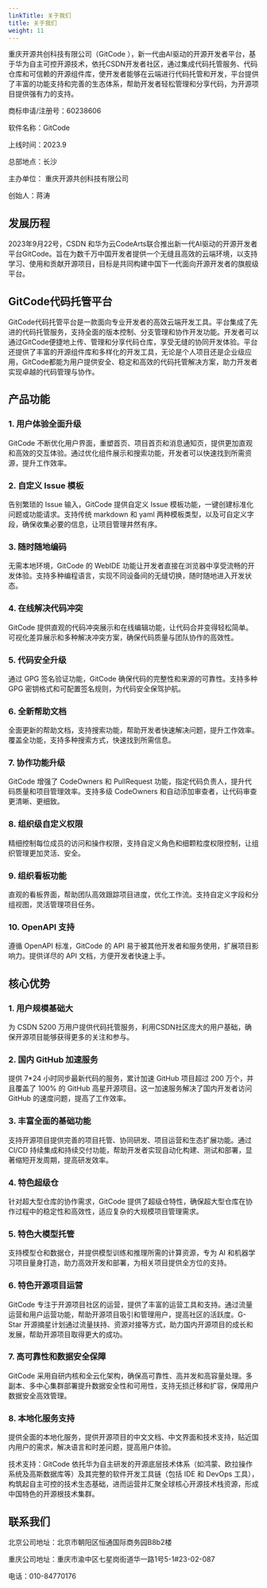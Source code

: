 ```yaml
---
linkTitle: 关于我们
title: 关于我们
weight: 11
---
```


重庆开源共创科技有限公司（GitCode ），新一代由AI驱动的开源开发者平台，基于华为自主可控开源技术，依托CSDN开发者社区，通过集成代码托管服务、代码仓库和可信赖的开源组件库，使开发者能够在云端进行代码托管和开发，平台提供了丰富的功能支持和完善的生态体系，帮助开发者轻松管理和分享代码，为开源项目提供强有力的支持。

商标申请/注册号：60238606

软件名称：GitCode

上线时间：2023.9

总部地点：长沙

主办单位：  重庆开源共创科技有限公司

创始人：蒋涛

## 发展历程

2023年9月22号，CSDN 和华为云CodeArts联合推出新一代AI驱动的开源开发者平台GitCode。旨在为数千万中国开发者提供一个无缝且高效的云端环境，以支持学习、使用和贡献开源项目，目标是共同构建中国下一代面向开源开发者的旗舰级平台。

## GitCode代码托管平台

GitCode代码托管平台是一款面向专业开发者的高效云端开发工具。平台集成了先进的代码托管服务，支持全面的版本控制、分支管理和协作开发功能。开发者可以通过GitCode便捷地上传、管理和分享代码仓库，享受无缝的协同开发体验。平台还提供了丰富的开源组件库和多样化的开发工具，无论是个人项目还是企业级应用，GitCode都能为用户提供安全、稳定和高效的代码托管解决方案，助力开发者实现卓越的代码管理与协作。

## 产品功能

### 1. 用户体验全面升级

GitCode 不断优化用户界面，重塑首页、项目首页和消息通知页，提供更加直观和高效的交互体验。通过优化组件展示和搜索功能，开发者可以快速找到所需资源，提升工作效率。

### 2. 自定义 Issue 模板

告别繁琐的 Issue 输入，GitCode 提供自定义 Issue 模板功能，一键创建标准化问题或功能请求。支持传统 markdown 和 yaml 两种模板类型，以及可自定义字段，确保收集必要的信息，让项目管理井然有序。

### 3. 随时随地编码

无需本地环境，GitCode 的 WebIDE 功能让开发者直接在浏览器中享受流畅的开发体验。支持多种编程语言，实现不同设备间的无缝切换，随时随地进入开发状态。

### 4. 在线解决代码冲突

GitCode 提供直观的代码冲突展示和在线编辑功能，让代码合并变得轻松简单。可视化差异展示和多种解决冲突方案，确保代码质量与团队协作的高效性。

### 5. 代码安全升级

通过 GPG 签名验证功能，GitCode 确保代码的完整性和来源的可靠性。支持多种 GPG 密钥格式和可配置签名规则，为代码安全保驾护航。

### 6. 全新帮助文档

全面更新的帮助文档，支持搜索功能，帮助开发者快速解决问题，提升工作效率。覆盖全功能，支持多种搜索方式，快速找到所需信息。

### 7. 协作功能升级

GitCode 增强了 CodeOwners 和 PullRequest 功能，指定代码负责人，提升代码质量和项目管理效率。支持多级 CodeOwners 和自动添加审查者，让代码审查更清晰、更细致。

### 8. 组织级自定义权限

精细控制每位成员的访问和操作权限，支持自定义角色和细颗粒度权限控制，让组织管理更加灵活、安全。

### 9. 组织看板功能

直观的看板界面，帮助团队高效跟踪项目进度，优化工作流。支持自定义字段和分组视图，灵活管理项目任务。

### 10. OpenAPI 支持

遵循 OpenAPI 标准，GitCode 的 API 易于被其他开发者和服务使用，扩展项目影响力。提供详尽的 API 文档，方便开发者快速上手。

## 核心优势

### 1. 用户规模基础大

为 CSDN 5200 万用户提供代码托管服务，利用CSDN社区庞大的用户基础，确保开源项目能够获得更多的关注和参与。

### 2. 国内 GitHub 加速服务

提供 7\*24 小时同步最新代码的服务，累计加速 GitHub 项目超过 200 万个，并且覆盖了 100% 的 GitHub 高星开源项目。这一加速服务解决了国内开发者访问 GitHub 的速度问题，提高了工作效率。

### 3. 丰富全面的基础功能

支持开源项目提供完善的项目托管、协同研发、项目运营和生态扩展功能。通过 CI/CD 持续集成和持续交付功能，帮助开发者实现自动化构建、测试和部署，显著缩短开发周期，提高研发效率。

### 4. 特色超级仓

针对超大型仓库的协作需求，GitCode 提供了超级仓特性，确保超大型仓库在协作过程中的稳定性和高效性，适应复杂的大规模项目管理需求。

### 5. 特色大模型托管

支持模型仓和数据仓，并提供模型训练和推理所需的计算资源，专为 AI 和机器学习项目量身打造，助力高效开发和部署，为相关项目提供全方位的支持。

### 6. 特色开源项目运营

GitCode 专注于开源项目社区的运营，提供了丰富的运营工具和支持。通过流量运营和用户运营功能，帮助开源项目吸引和管理用户，提高社区的活跃度。G-Star 开源摘星计划通过流量扶持、资源对接等方式，助力国内开源项目的成长和发展，帮助开源项目取得更大的成功。

### 7. 高可靠性和数据安全保障

GitCode 采用自研内核和全云化架构，确保高可靠性、高并发和高容量处理。多副本、多中心集群部署提升数据安全性和可用性，支持无损迁移和扩容，保障用户数据安全高效管理。

### 8. 本地化服务支持

提供全面的本地化服务，提供开源项目的中文文档、中文界面和技术支持，贴近国内用户的需求，解决语言和时差问题，提高用户体验。

技术支持：GitCode 依托华为自主研发的开源底层技术体系（如鸿蒙、欧拉操作系统及高斯数据库等）及其完整的软件开发工具链（包括 IDE 和 DevOps 工具），构筑起自主可控的技术生态基础，进而运营并汇聚全球核心开源技术栈资源，形成中国特色的开源根技术集群。

## 联系我们

北京公司地址：北京市朝阳区恒通国际商务园B8b2楼

重庆公司地址：重庆市渝中区七星岗街道华一路1号5-1#23-02-087

电话：010-84770176